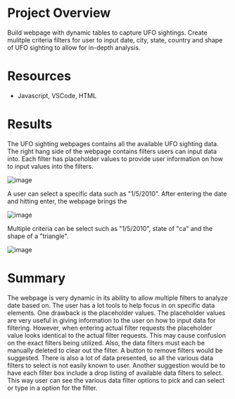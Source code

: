 # Project Overview
Build webpage with dynamic tables to capture UFO sightings. Create mulitple criteria filters for user to input date, city, state, country and shape of UFO sighting to allow for in-depth analysis.

# Resources
- Javascript, VSCode, HTML

# Results
The UFO sighting webpages contains all the available UFO sighting data. The right hang side of the webpage contains filters users can input data into. Each filter has placeholder values to provide user information on how to input values into the filters.

![image](https://user-images.githubusercontent.com/99636479/166413598-115caf16-069c-472b-99ca-e0e094b70c9f.png)



A user can select a specific data such as "1/5/2010". After entering the date and hitting enter, the webpage brings the 

![image](https://user-images.githubusercontent.com/99636479/166413738-04c78a60-ac37-4471-a313-b06d7d4c8423.png)



Multiple criteria can be select such as "1/5/2010", state of "ca" and the shape of a "triangle". 

![image](https://user-images.githubusercontent.com/99636479/166414675-37757939-9861-4c0d-846f-47ec6aa6a9ef.png)


# Summary
The webpage is very dynamic in its ability to allow multiple filters to analyze date based on. The user has a lot tools to help focus in on specific data elements. One drawback is the placeholder values. The placeholder values are very useful in giving information to the user on how to input data for filtering. However, when entering actual filter requests the placeholder value looks identical to the actual filter requests. This may cause confusion on the exact filters being utilized. Also, the data filters must each be manually deleted to clear out the filter. A button to remove filters would be suggested. There is also a lot of data presented, so all the various data filters to select is not easily known to user. Another suggestion would be to have each filter box include a drop listing of available data filters to select. This way user can see the various data filter options to pick and can select or type in a option for the filter.
